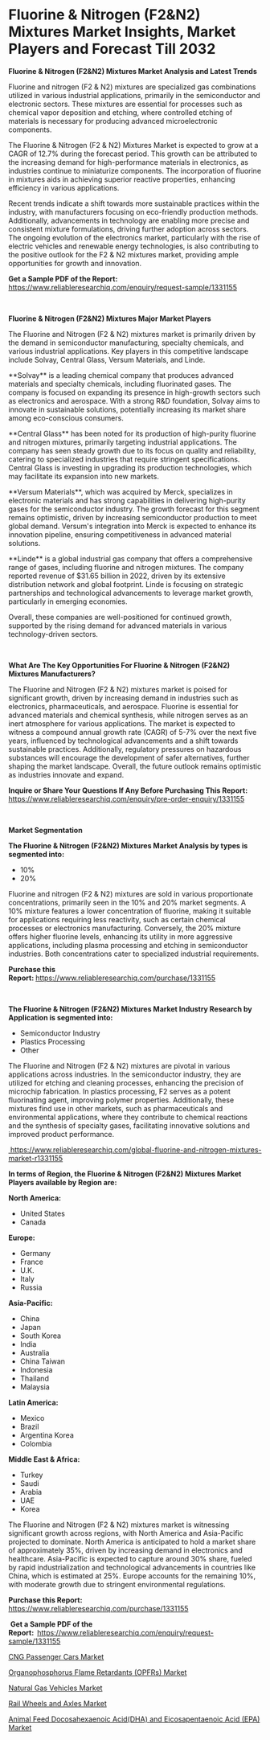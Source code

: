 <p><h1>Fluorine & Nitrogen (F2&N2) Mixtures Market Insights, Market Players and Forecast Till 2032</h1></p><p><strong>Fluorine & Nitrogen (F2&N2) Mixtures Market Analysis and Latest Trends</strong></p>
<p><p>Fluorine and nitrogen (F2 & N2) mixtures are specialized gas combinations utilized in various industrial applications, primarily in the semiconductor and electronic sectors. These mixtures are essential for processes such as chemical vapor deposition and etching, where controlled etching of materials is necessary for producing advanced microelectronic components.</p><p>The Fluorine & Nitrogen (F2 & N2) Mixtures Market is expected to grow at a CAGR of 12.7% during the forecast period. This growth can be attributed to the increasing demand for high-performance materials in electronics, as industries continue to miniaturize components. The incorporation of fluorine in mixtures aids in achieving superior reactive properties, enhancing efficiency in various applications.</p><p>Recent trends indicate a shift towards more sustainable practices within the industry, with manufacturers focusing on eco-friendly production methods. Additionally, advancements in technology are enabling more precise and consistent mixture formulations, driving further adoption across sectors. The ongoing evolution of the electronics market, particularly with the rise of electric vehicles and renewable energy technologies, is also contributing to the positive outlook for the F2 & N2 mixtures market, providing ample opportunities for growth and innovation.</p></p>
<p><strong>Get a Sample PDF of the Report:&nbsp;</strong> <a href="https://www.reliableresearchiq.com/enquiry/request-sample/1331155?utm_campaign=1896&utm_medium=2&utm_source=Github&utm_content=ia&utm_term=03022025&utm_id=fluorine-nitrogen-f2n2-mixtures">https://www.reliableresearchiq.com/enquiry/request-sample/1331155</a></p>
<p>&nbsp;</p>
<p><strong>Fluorine & Nitrogen (F2&N2) Mixtures Major Market Players</strong></p>
<p><p>The Fluorine and Nitrogen (F2 & N2) mixtures market is primarily driven by the demand in semiconductor manufacturing, specialty chemicals, and various industrial applications. Key players in this competitive landscape include Solvay, Central Glass, Versum Materials, and Linde.</p><p>**Solvay** is a leading chemical company that produces advanced materials and specialty chemicals, including fluorinated gases. The company is focused on expanding its presence in high-growth sectors such as electronics and aerospace. With a strong R&D foundation, Solvay aims to innovate in sustainable solutions, potentially increasing its market share among eco-conscious consumers.</p><p>**Central Glass** has been noted for its production of high-purity fluorine and nitrogen mixtures, primarily targeting industrial applications. The company has seen steady growth due to its focus on quality and reliability, catering to specialized industries that require stringent specifications. Central Glass is investing in upgrading its production technologies, which may facilitate its expansion into new markets.</p><p>**Versum Materials**, which was acquired by Merck, specializes in electronic materials and has strong capabilities in delivering high-purity gases for the semiconductor industry. The growth forecast for this segment remains optimistic, driven by increasing semiconductor production to meet global demand. Versum's integration into Merck is expected to enhance its innovation pipeline, ensuring competitiveness in advanced material solutions.</p><p>**Linde** is a global industrial gas company that offers a comprehensive range of gases, including fluorine and nitrogen mixtures. The company reported revenue of $31.65 billion in 2022, driven by its extensive distribution network and global footprint. Linde is focusing on strategic partnerships and technological advancements to leverage market growth, particularly in emerging economies.</p><p>Overall, these companies are well-positioned for continued growth, supported by the rising demand for advanced materials in various technology-driven sectors.</p></p>
<p>&nbsp;</p>
<p><strong>What Are The Key Opportunities For Fluorine & Nitrogen (F2&N2) Mixtures Manufacturers?</strong></p>
<p><p>The Fluorine and Nitrogen (F2 & N2) mixtures market is poised for significant growth, driven by increasing demand in industries such as electronics, pharmaceuticals, and aerospace. Fluorine is essential for advanced materials and chemical synthesis, while nitrogen serves as an inert atmosphere for various applications. The market is expected to witness a compound annual growth rate (CAGR) of 5-7% over the next five years, influenced by technological advancements and a shift towards sustainable practices. Additionally, regulatory pressures on hazardous substances will encourage the development of safer alternatives, further shaping the market landscape. Overall, the future outlook remains optimistic as industries innovate and expand.</p></p>
<p><strong>Inquire or Share Your Questions If Any Before Purchasing This Report:</strong> <a href="https://www.reliableresearchiq.com/enquiry/pre-order-enquiry/1331155?utm_campaign=1896&utm_medium=2&utm_source=Github&utm_content=ia&utm_term=03022025&utm_id=fluorine-nitrogen-f2n2-mixtures">https://www.reliableresearchiq.com/enquiry/pre-order-enquiry/1331155</a></p>
<p>&nbsp;</p>
<p><strong>Market Segmentation</strong></p>
<p><strong>The Fluorine & Nitrogen (F2&N2) Mixtures Market Analysis by types is segmented into:</strong></p>
<p><ul><li>10%</li><li>20%</li></ul></p>
<p><p>Fluorine and nitrogen (F2 & N2) mixtures are sold in various proportionate concentrations, primarily seen in the 10% and 20% market segments. A 10% mixture features a lower concentration of fluorine, making it suitable for applications requiring less reactivity, such as certain chemical processes or electronics manufacturing. Conversely, the 20% mixture offers higher fluorine levels, enhancing its utility in more aggressive applications, including plasma processing and etching in semiconductor industries. Both concentrations cater to specialized industrial requirements.</p></p>
<p><strong>Purchase this Report:&nbsp;</strong><a href="https://www.reliableresearchiq.com/purchase/1331155?utm_campaign=1896&utm_medium=2&utm_source=Github&utm_content=ia&utm_term=03022025&utm_id=fluorine-nitrogen-f2n2-mixtures">https://www.reliableresearchiq.com/purchase/1331155</a></p>
<p>&nbsp;</p>
<p><strong>The Fluorine & Nitrogen (F2&N2) Mixtures Market Industry Research by Application is segmented into:</strong></p>
<p><ul><li>Semiconductor Industry</li><li>Plastics Processing</li><li>Other</li></ul></p>
<p><p>The Fluorine and Nitrogen (F2 & N2) mixtures are pivotal in various applications across industries. In the semiconductor industry, they are utilized for etching and cleaning processes, enhancing the precision of microchip fabrication. In plastics processing, F2 serves as a potent fluorinating agent, improving polymer properties. Additionally, these mixtures find use in other markets, such as pharmaceuticals and environmental applications, where they contribute to chemical reactions and the synthesis of specialty gases, facilitating innovative solutions and improved product performance.</p></p>
<p><a href="https://www.reliableresearchiq.com/global-fluorine-and-nitrogen-mixtures-market-r1331155?utm_campaign=1896&utm_medium=2&utm_source=Github&utm_content=ia&utm_term=03022025&utm_id=fluorine-nitrogen-f2n2-mixtures">&nbsp;https://www.reliableresearchiq.com/global-fluorine-and-nitrogen-mixtures-market-r1331155</a></p>
<p><strong>In terms of Region, the Fluorine & Nitrogen (F2&N2) Mixtures Market Players available by Region are:</strong></p>
<p>
    <p> <strong> North America: </strong>
        <ul>
            <li>United States</li>
            <li>Canada</li>
        </ul>
        </p> 
    <p> <strong> Europe: </strong>
        <ul>
            <li>Germany</li>
            <li>France</li>
            <li>U.K.</li>
            <li>Italy</li>
            <li>Russia</li>
        </ul>
        </p> 
    <p> <strong> Asia-Pacific: </strong>
        <ul>
            <li>China</li>
            <li>Japan</li>
            <li>South Korea</li>
            <li>India</li>
            <li>Australia</li>
            <li>China Taiwan</li>
            <li>Indonesia</li>
            <li>Thailand</li>
            <li>Malaysia</li>
        </ul>
        </p> 
    <p> <strong> Latin America: </strong>
        <ul>
            <li>Mexico</li>
            <li>Brazil</li>
            <li>Argentina Korea</li>
            <li>Colombia</li>
        </ul>
        </p> 
    <p> <strong> Middle East & Africa: </strong>
        <ul>
            <li>Turkey</li>
            <li>Saudi</li>
            <li>Arabia</li>
            <li>UAE</li>
            <li>Korea</li>
        </ul>
    </p>
    </p>
<p><p>The Fluorine and Nitrogen (F2 & N2) mixtures market is witnessing significant growth across regions, with North America and Asia-Pacific projected to dominate. North America is anticipated to hold a market share of approximately 35%, driven by increasing demand in electronics and healthcare. Asia-Pacific is expected to capture around 30% share, fueled by rapid industrialization and technological advancements in countries like China, which is estimated at 25%. Europe accounts for the remaining 10%, with moderate growth due to stringent environmental regulations.</p></p>
<p><strong>Purchase this Report: </strong><a href="https://www.reliableresearchiq.com/purchase/1331155?utm_campaign=1896&utm_medium=2&utm_source=Github&utm_content=ia&utm_term=03022025&utm_id=fluorine-nitrogen-f2n2-mixtures">https://www.reliableresearchiq.com/purchase/1331155</a></p>
<p>&nbsp;<strong>Get a Sample PDF of the Report:&nbsp;&nbsp;</strong><a href="https://www.reliableresearchiq.com/enquiry/request-sample/1331155?utm_campaign=1896&utm_medium=2&utm_source=Github&utm_content=ia&utm_term=03022025&utm_id=fluorine-nitrogen-f2n2-mixtures">https://www.reliableresearchiq.com/enquiry/request-sample/1331155</a></p>
<p><strong></strong></p>
<p><p><a href="https://www.linkedin.com/pulse/cng-passenger-cars-market-analysis-future-growth-trends-revenue-vglnf?utm_campaign=1896&utm_medium=2&utm_source=Github&utm_content=ia&utm_term=03022025&utm_id=fluorine-nitrogen-f2n2-mixtures">CNG Passenger Cars Market</a></p><p><a href="https://github.com/tszkintruca/Market-Research-Report-List-1/blob/main/organophosphorus-flame-retardants-opfrs-market.md?utm_campaign=1896&utm_medium=2&utm_source=Github&utm_content=ia&utm_term=03022025&utm_id=fluorine-nitrogen-f2n2-mixtures">Organophosphorus Flame Retardants (OPFRs) Market</a></p><p><a href="https://www.linkedin.com/pulse/natural-gas-vehicles-market-scope-shows-upward-growth-projected-lay2f?utm_campaign=1896&utm_medium=2&utm_source=Github&utm_content=ia&utm_term=03022025&utm_id=fluorine-nitrogen-f2n2-mixtures">Natural Gas Vehicles Market</a></p><p><a href="https://www.linkedin.com/pulse/rail-wheels-axles-industry-trends-comprehensive-market-study-zfjzc?utm_campaign=1896&utm_medium=2&utm_source=Github&utm_content=ia&utm_term=03022025&utm_id=fluorine-nitrogen-f2n2-mixtures">Rail Wheels and Axles Market</a></p><p><a href="https://github.com/aidelndasse/Market-Research-Report-List-1/blob/main/animal-feed-docosahexaenoic-aciddha-and-eicosapentaenoic-acid-epa-market.md?utm_campaign=1896&utm_medium=2&utm_source=Github&utm_content=ia&utm_term=03022025&utm_id=fluorine-nitrogen-f2n2-mixtures">Animal Feed Docosahexaenoic Acid(DHA) and Eicosapentaenoic Acid (EPA) Market</a></p></p>